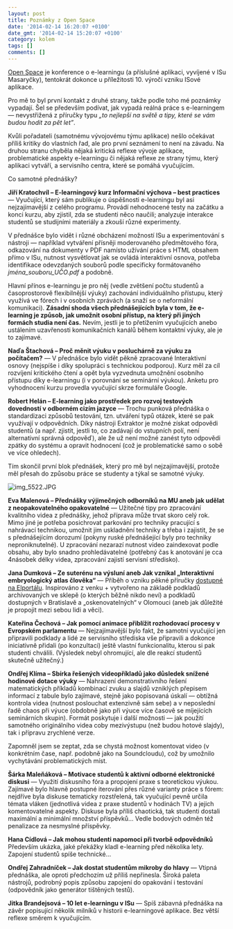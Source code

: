 ```yaml
---
layout: post
title: Poznámky z Open Space
date: '2014-02-14 16:20:07 +0100'
date_gmt: '2014-02-14 15:20:07 +0100'
category: kolem
tags: []
comments: []
---
```

<p><a href="http://is.muni.cz/do/rect/el/prezentace/osk2014/index.html?lang=en">Open Space</a> je konference o e-learningu (a příslušné aplikaci, vyvíjené v ISu Masaryčky), tentokrát dokonce u příležitosti 10. výročí vzniku ISové aplikace. </p>
<p>Pro mě to byl první kontakt z druhé strany, takže podle toho mé poznámky vypadají. Šel se především podívat, jak vypadá reálná práce s e-learningem — nevystřižená z příručky typu <em>„to nejlepší na světě a tipy, které se vám budou hodit za pět let”</em>. </p>
<p>Kvůli pořadateli (samotnému vývojovému týmu aplikace) nešlo očekávat příliš kritiky do vlastních řad, ale pro první seznámení to není na závadu. Na druhou stranu chyběla nějaká kritická reflexe vývoje aplikace, problematické aspekty e-learningu či nějaká reflexe ze strany týmu, který aplikaci vytváří, a servisního centra, které se pomáhá vyučujícím.</p>
<p>Co samotné přednášky?</p>
<p><strong>Jiří Kratochvíl – E-learningový kurz Informační výchova – best practices</strong> — Vyučující, který sám publikuje o úspěšnosti e-learningu byl asi nejzajímavější z celého programu. Provádí nehodnocené testy na začátku a konci kurzu, aby zjistil, zda se studenti něco naučili; analyzuje interakce studentů se studijními materiály a zkouší různé experimenty. </p>
<p>V přednášce bylo vidět i různé obcházení možností ISu a experimentování s nástroji — například vytváření přísněji moderovaného předmětového fóra, odkazování na dokumenty v PDF namísto užívání práce s HTML obsahem přímo v ISu, nutnost vysvětlovat jak se ovládá interaktivní osnova, potřeba identifikace odevzdaných souborů podle specificky formátovaného <i>jména_souboru_UČO.pdf</i> a podobně. </p>
<p>Hlavní přínos e-learningu je pro něj (vedle zvětšení počtu studentů a časoprostorově flexibilnější výuky) zachování individuálního přístupu, který využívá ve fórech i v osobních zprávách (a snaží se o neformální komunikaci). <strong>Zásadní shoda všech přednášejících byla v tom, že e-learning je způsob, jak umožnit osobní přístup, na který při jiných formách studia není čas.</strong> Nevím, jestli je to přetížením vyučujících anebo ustálením uzavřenosti komunikačních kanálů během kontaktní výuky, ale je to zajímavé.</p>
<p><strong>Naďa Štachová – Proč měnit výuku v posluchárně za výuku za počítačem?</strong> — V přednášce bylo vidět pěkně zpracované Interaktivní osnovy (nejspíše i díky spolupráci s technickou podporou). Kurz měl za cíl rozvíjení kritického čtení a opět byla vyzvednuta umožnění osobního přístupu díky e-learningu (i v porovnání se seminární výukou). Anketu pro vyhodnocení kurzu provedla vyučující skrze formuláře Google.</p>
<p><strong>Robert Helán – E-learning jako prostředek pro rozvoj testových dovedností v odborném cizím jazyce</strong> — Trochu punková přednáška o standardizaci způsobů testování, tzn. utváření typů otázek, které se pak využívají v odpovědních. Díky nástroji Extraktor je možné získat odpovědi studentů (a např. zjistit, jestli to, co zadávají do vstupních polí, není alternativní správná odpověď), ale že už není možné zanést tyto odpovědi zpátky do systému a opravit hodnocení (což je problematické samo o sobě ve více ohledech).</p>
<p>Tím skončil první blok přednášek, který pro mě byl nejzajímavější, protože měl přesah do způsobu práce se studenty a týkal se samotné výuky.</p>
<p><img src='%base_url%/assets/wp-uploads/2014/02/img_5522.JPG' alt='img_5522.JPG' /></p>
<p><strong>Eva Malenová – Přednášky výjimečných odborníků na MU aneb jak udělat z neopakovatelného opakovatelné</strong> — Užitečné tipy pro zpracování kvalitního videa z přednášky, jehož příprava může trvat skoro celý rok. Mimo jiné je potřeba posichrovat parkování pro techniky pracující s nahrávací technikou, umožnit jim uskladnění techniky a třeba i zajistit, že se s přednášejícím dorozumí (pokyny ruské přednášející byly pro techniky neproniknutelné). U zpracování nezarazí nutnost video zaindexovat podle obsahu, aby bylo snadno prohledávatelné (potřebný čas k anotování je cca 4násobek délky videa, zpracování zajistí servisní středisko).</p>
<p><strong>Jana Dumková – Ze suterénu na výsluní aneb Jak vznikal „Interaktivní embryologický atlas člověka“</strong> — Příběh o vzniku pěkné příručky <a href="http://is.muni.cz/do/rect/el/estud/lf/js13/atlas/web/index.html">dostupné na Elportálu</a>. Inspirováno z venku + vytvořeno na základě podkladů archivovaných ve sklepě (o kterých běžně nikdo neví) a podkladů dostupných v Bratislavě a „oskenovatelných“ v Olomouci (aneb jak důležité je propojit mezi sebou lidi a věci).</p>
<p><strong>Kateřina Čechová – Jak pomocí animace přiblížit rozhodovací procesy v Evropském parlamentu</strong> — Nejzajímavější bylo fakt, že samotní vyučující jen připravili podklady a lidé ze servisního střediska vše připravili a dokonce iniciativně přidali (po konzultaci) ještě vlastní funkcionalitu, kterou si pak studenti chválili. (Výsledek nebyl ohromující, ale dle reakcí studentů skutečně užitečný.)</p>
<p><strong>Ondřej Klíma – Sbírka řešených videopříkladů jako důsledek snížené hodinové dotace výuky</strong> — Nahrazení demonstrativního řešení matematických příkladů kombinací zvuku a slajdů vzniklých přepisem informací z tabule bylo zajímavé, stejně jako popisovaná úskalí — obtížná kontrola videa (nutnost poslouchat extenzivně sám sebe) a v neposlední řadě chaos při výuce (obdobně jako při výuce více časově se míjejících seminárních skupin). Formát poskytuje i další možnosti — jak použití samotného originálního videa coby mezivýstupu (než budou hotové slajdy), tak i přípravu zrychlené verze. </p>
<p>Zapomněl jsem se zeptat, zda se chystá možnost komentovat video (v konkrétním čase, např. podobně jako na Soundcloudu), což by umožnilo vychytávání problematických míst.</p>
<p><strong>Šárka Maleňáková – Motivace studentů k aktivní odborné elektronické diskusi</strong> — Využití diskusního fóra a propojení praxe s teoretickou výukou. Zajímavé bylo hlavně postupné iterování přes různé varianty práce s fórem: nejdříve byla diskuse tematicky rozstřelená, tak vyučující pevně určila témata vláken (jednotlivá videa z praxe studentů v hodinách TV) a jejich komentovatelné aspekty. Diskuse byla příliš chaotická, tak studenti dostali maximální a minimální množství příspěvků… Vedle bodových odměn též penalizace za nesmyslné příspěvky.</p>
<p><strong>Hana Cídlová – Jak mohou studenti napomoci při tvorbě odpovědníků</strong> Především ukázka, jaké překážky kladl e-learning před několika lety. Zapojení studentů spíše technické…</p>
<p><strong>Ondřej Zahradníček – Jak dostat studentům mikroby do hlavy</strong> — Vtipná přednáška, ale oproti předchozím už příliš nepřinesla. Široká paleta nástrojů, podrobný popis způsobu zapojení do opakování i testování (odpovědník jako generátor tištěných testů).</p>
<p><strong>Jitka Brandejsová – 10 let e-learningu v ISu</strong> — Spíš zábavná přednáška na závěr popisující několik milníků v historii e-learningové aplikace. Bez větší reflexe směrem k vyučujícím.</p>
